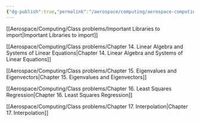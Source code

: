 ```yaml
---
{"dg-publish":true,"permalink":"/aerospace/computing/aerospace-computing/","noteIcon":"","created":"2025-10-04T18:05:50.607-04:00"}
---
```


[[Aerospace/Computing/Class problems/Important Libraries to import\|Important Libraries to import]]

[[Aerospace/Computing/Class problems/Chapter 14. Linear Algebra and Systems of Linear Equations\|Chapter 14. Linear Algebra and Systems of Linear Equations]]

[[Aerospace/Computing/Class problems/Chapter 15. Eigenvalues and Eigenvectors\|Chapter 15. Eigenvalues and Eigenvectors]]

[[Aerospace/Computing/Class problems/Chapter 16. Least Squares Regression\|Chapter 16. Least Squares Regression]]

[[Aerospace/Computing/Class problems/Chapter 17. Interpolation\|Chapter 17. Interpolation]]



